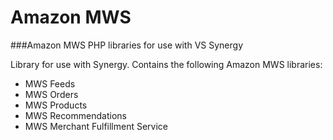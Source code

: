# Amazon MWS
###Amazon MWS PHP libraries for use with VS Synergy

Library for use with Synergy. Contains the following Amazon MWS libraries:

* MWS Feeds
* MWS Orders
* MWS Products
* MWS Recommendations
* MWS Merchant Fulfillment Service